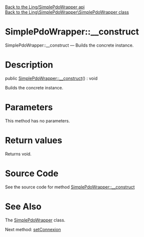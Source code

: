 [Back to the Ling/SimplePdoWrapper api](https://github.com/lingtalfi/SimplePdoWrapper/blob/master/doc/api/Ling/SimplePdoWrapper.md)<br>
[Back to the Ling\SimplePdoWrapper\SimplePdoWrapper class](https://github.com/lingtalfi/SimplePdoWrapper/blob/master/doc/api/Ling/SimplePdoWrapper/SimplePdoWrapper.md)


SimplePdoWrapper::__construct
================



SimplePdoWrapper::__construct — Builds the concrete instance.




Description
================


public [SimplePdoWrapper::__construct](https://github.com/lingtalfi/SimplePdoWrapper/blob/master/doc/api/Ling/SimplePdoWrapper/SimplePdoWrapper/__construct.md)() : void




Builds the concrete instance.




Parameters
================

This method has no parameters.


Return values
================

Returns void.








Source Code
===========
See the source code for method [SimplePdoWrapper::__construct](https://github.com/lingtalfi/SimplePdoWrapper/blob/master/SimplePdoWrapper.php#L58-L62)


See Also
================

The [SimplePdoWrapper](https://github.com/lingtalfi/SimplePdoWrapper/blob/master/doc/api/Ling/SimplePdoWrapper/SimplePdoWrapper.md) class.

Next method: [setConnexion](https://github.com/lingtalfi/SimplePdoWrapper/blob/master/doc/api/Ling/SimplePdoWrapper/SimplePdoWrapper/setConnexion.md)<br>

